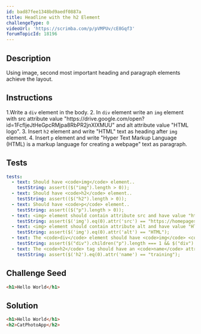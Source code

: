 ```yaml
---
id: bad87fee1348bd9aedf0887a
title: Headline with the h2 Element
challengeType: 0
videoUrl: 'https://scrimba.com/p/pVMPUv/cE8Gqf3'
forumTopicId: 18196
---
```


## Description

<section id='description'>
Using image, second most important heading and paragraph elements achieve the layout.
</section>

## Instructions

<section id='instructions'>
   1.Write a <code>div</code> element in the body.
   2. In <code>div</code> element write an <code>img</code> element with src attribute value "https://drive.google.com/open?id=1FcfljeJtHeGpcRMjpa8RbPR2jnXIXMUU" and alt attribute value "HTML logo".
   3. Insert <code>h2</code> element and write "HTML" text as heading after <code>img</code> element.
   4. Insert <code>p</code> element and write "Hyper Text Markup Language (HTML) is a markup language for creating a webpage" text as paragraph.
</section>

## Tests

<section id='tests'>

```yml
tests:
  - text: Should have <code>img</code> element..
    testString: assert(($("img").length > 0));
  - text: Should have <code>h2</code> element..
    testString: assert(($("h2").length > 0));
  - text: Should have <code>p</code> element..
    testString: assert(($("p").length > 0));
  - text: <img> element should contain attribute src and have value "https://homepages.cae.wisc.edu/~ece533/images/airplane.png"
    testString: assert($('img').eq(0).attr('src') == "https://homepages.cae.wisc.edu/~ece533/images/airplane.png");
  - text: <img> element should contain attribute alt and have value "HTML".
    testString: assert($('img').eq(0).attr('alt') == "HTML");
  - text: The <code>div</code> element should have <code>img</code> <code>h2</code> <code>p</code> as children.
    testString: assert($("div").children("p").length === 1 && $("div").children("h2").length === 1 && $("div").children("img").length === 1);
  - text: The <code>h2</code> tag should have an <code>name</code> attribute set to "training".
    testString: assert($('h2').eq(0).attr('name') == "training");
```

</section>

## Challenge Seed

<section id='challengeSeed'>

<div id='html-seed'>

```html
<h1>Hello World</h1>
```

</div>

</section>

## Solution

<section id='solution'>
  
```html
<h1>Hello World</h1>
<h2>CatPhotoApp</h2>
```

</section>
